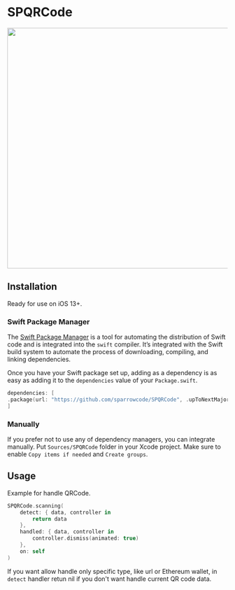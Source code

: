 # SPQRCode

<img src="https://user-images.githubusercontent.com/10995774/159240125-e95bdd73-63e8-42a7-b2fc-a3073f2d3f2b.PNG" height="550"/>

## Installation

Ready for use on iOS 13+.

### Swift Package Manager

The [Swift Package Manager](https://swift.org/package-manager/) is a tool for automating the distribution of Swift code and is integrated into the `swift` compiler. It’s integrated with the Swift build system to automate the process of downloading, compiling, and linking dependencies.

Once you have your Swift package set up, adding as a dependency is as easy as adding it to the `dependencies` value of your `Package.swift`.

```swift
dependencies: [
.package(url: "https://github.com/sparrowcode/SPQRCode", .upToNextMajor(from: "1.0.2"))
]
```

### Manually

If you prefer not to use any of dependency managers, you can integrate manually. Put `Sources/SPQRCode` folder in your Xcode project. Make sure to enable `Copy items if needed` and `Create groups`.

## Usage

Example for handle QRCode.

```swift
SPQRCode.scanning(
    detect: { data, controller in
        return data
    }, 
    handled: { data, controller in
        controller.dismiss(animated: true)
    },
    on: self
)
```

If you want allow handle only specific type, like url or Ethereum wallet, in `detect` handler retun nil if you don't want handle current QR code data.



